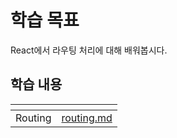 # 학습 목표

React에서 라우팅 처리에 대해 배워봅시다.

## 학습 내용

<table data-view="cards">
  <thead>
    <tr>
      <th></th>
      <th data-hidden data-card-target data-type="content-ref"></th>
    </tr>
  </thead>
  <tbody>
    <tr>
      <td>Routing</td>
      <td><a href="./routing.md">routing.md</a></td>
    </tr>
</table>
